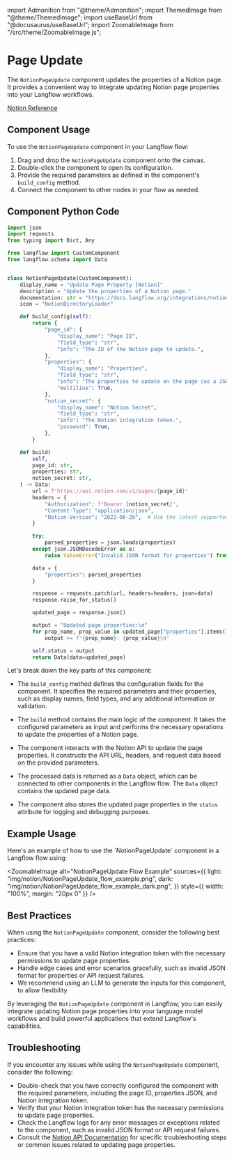 import Admonition from "@theme/Admonition";
import ThemedImage from "@theme/ThemedImage";
import useBaseUrl from "@docusaurus/useBaseUrl";
import ZoomableImage from "/src/theme/ZoomableImage.js";

# Page Update

The `NotionPageUpdate` component updates the properties of a Notion page. It provides a convenient way to integrate updating Notion page properties into your Langflow workflows.

[Notion Reference](https://developers.notion.com/reference/patch-page)

## Component Usage

To use the `NotionPageUpdate` component in your Langflow flow:

1. Drag and drop the `NotionPageUpdate` component onto the canvas.
2. Double-click the component to open its configuration.
3. Provide the required parameters as defined in the component's `build_config` method.
4. Connect the component to other nodes in your flow as needed.

## Component Python Code

```python
import json
import requests
from typing import Dict, Any

from langflow import CustomComponent
from langflow.schema import Data


class NotionPageUpdate(CustomComponent):
    display_name = "Update Page Property [Notion]"
    description = "Update the properties of a Notion page."
    documentation: str = "https://docs.langflow.org/integrations/notion/page-update"
    icon = "NotionDirectoryLoader"

    def build_config(self):
        return {
            "page_id": {
                "display_name": "Page ID",
                "field_type": "str",
                "info": "The ID of the Notion page to update.",
            },
            "properties": {
                "display_name": "Properties",
                "field_type": "str",
                "info": "The properties to update on the page (as a JSON string).",
                "multiline": True,
            },
            "notion_secret": {
                "display_name": "Notion Secret",
                "field_type": "str",
                "info": "The Notion integration token.",
                "password": True,
            },
        }

    def build(
        self,
        page_id: str,
        properties: str,
        notion_secret: str,
    ) -> Data:
        url = f"https://api.notion.com/v1/pages/{page_id}"
        headers = {
            "Authorization": f"Bearer {notion_secret}",
            "Content-Type": "application/json",
            "Notion-Version": "2022-06-28",  # Use the latest supported version
        }

        try:
            parsed_properties = json.loads(properties)
        except json.JSONDecodeError as e:
            raise ValueError("Invalid JSON format for properties") from e

        data = {
            "properties": parsed_properties
        }

        response = requests.patch(url, headers=headers, json=data)
        response.raise_for_status()

        updated_page = response.json()

        output = "Updated page properties:\n"
        for prop_name, prop_value in updated_page["properties"].items():
            output += f"{prop_name}: {prop_value}\n"

        self.status = output
        return Data(data=updated_page)
```

Let's break down the key parts of this component:

- The `build_config` method defines the configuration fields for the component. It specifies the required parameters and their properties, such as display names, field types, and any additional information or validation.

- The `build` method contains the main logic of the component. It takes the configured parameters as input and performs the necessary operations to update the properties of a Notion page.

- The component interacts with the Notion API to update the page properties. It constructs the API URL, headers, and request data based on the provided parameters.

- The processed data is returned as a `Data` object, which can be connected to other components in the Langflow flow. The `Data` object contains the updated page data.

- The component also stores the updated page properties in the `status` attribute for logging and debugging purposes.

## Example Usage

<Admonition type="info" title="Example Usage">
Here's an example of how to use the `NotionPageUpdate` component in a Langflow flow using:

<ZoomableImage
alt="NotionPageUpdate Flow Example"
sources={{
    light: "img/notion/NotionPageUpdate_flow_example.png",
    dark: "img/notion/NotionPageUpdate_flow_example_dark.png",
  }}
style={{ width: "100%", margin: "20px 0" }}
/>
</Admonition>

## Best Practices

When using the `NotionPageUpdate` component, consider the following best practices:

- Ensure that you have a valid Notion integration token with the necessary permissions to update page properties.
- Handle edge cases and error scenarios gracefully, such as invalid JSON format for properties or API request failures.
- We recommend using an LLM to generate the inputs for this component, to allow flexibility

By leveraging the `NotionPageUpdate` component in Langflow, you can easily integrate updating Notion page properties into your language model workflows and build powerful applications that extend Langflow's capabilities.

## Troubleshooting

If you encounter any issues while using the `NotionPageUpdate` component, consider the following:

- Double-check that you have correctly configured the component with the required parameters, including the page ID, properties JSON, and Notion integration token.
- Verify that your Notion integration token has the necessary permissions to update page properties.
- Check the Langflow logs for any error messages or exceptions related to the component, such as invalid JSON format or API request failures.
- Consult the [Notion API Documentation](https://developers.notion.com/reference/patch-page) for specific troubleshooting steps or common issues related to updating page properties.
